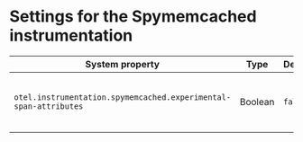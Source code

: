 # Settings for the Spymemcached instrumentation

| System property | Type | Default | Description |
|---|---|---|---|
| `otel.instrumentation.spymemcached.experimental-span-attributes` | Boolean | `false` | Enables the capture of experimental span attributes. |
